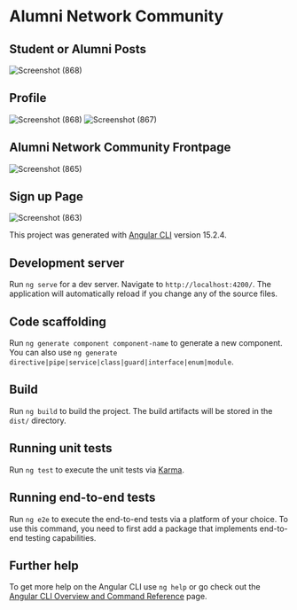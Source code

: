 # Alumni Network Community
## Student or Alumni Posts
![Screenshot (868)](https://github.com/prosenjitGravity/Alumni-network/assets/90416951/d736c37f-bdcd-4db7-8c9e-d52aa25ef67f)
## Profile 
![Screenshot (868)](https://github.com/prosenjitGravity/Alumni-network/assets/90416951/a5cf4380-f0bc-4299-a050-9f400b1d8eb4)
![Screenshot (867)](https://github.com/prosenjitGravity/Alumni-network/assets/90416951/5b4906d3-2777-4f15-a0ad-52b4a54fb20f)


## Alumni Network Community Frontpage
![Screenshot (865)](https://github.com/prosenjitGravity/Alumni-network/assets/90416951/a95f7722-1b2b-4a91-8101-2add6abd9a25)

## Sign up Page
![Screenshot (863)](https://github.com/prosenjitGravity/Alumni-network/assets/90416951/bc8ab273-a34c-4ac3-83e5-e438a475ad81)


This project was generated with [Angular CLI](https://github.com/angular/angular-cli) version 15.2.4.

## Development server

Run `ng serve` for a dev server. Navigate to `http://localhost:4200/`. The application will automatically reload if you change any of the source files.

## Code scaffolding

Run `ng generate component component-name` to generate a new component. You can also use `ng generate directive|pipe|service|class|guard|interface|enum|module`.

## Build

Run `ng build` to build the project. The build artifacts will be stored in the `dist/` directory.

## Running unit tests

Run `ng test` to execute the unit tests via [Karma](https://karma-runner.github.io).

## Running end-to-end tests

Run `ng e2e` to execute the end-to-end tests via a platform of your choice. To use this command, you need to first add a package that implements end-to-end testing capabilities.

## Further help

To get more help on the Angular CLI use `ng help` or go check out the [Angular CLI Overview and Command Reference](https://angular.io/cli) page.
